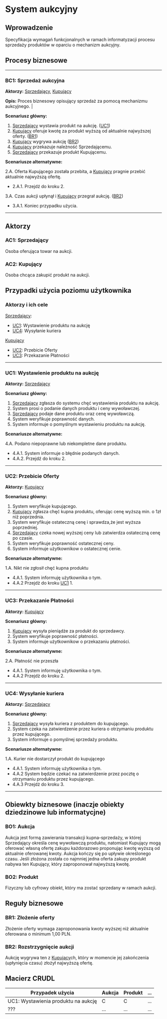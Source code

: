 # System aukcyjny

## Wprowadzenie

Specyfikacja wymagań funkcjonalnych w ramach informatyzacji procesu sprzedaży produktów w oparciu o mechanizm aukcyjny. 

## Procesy biznesowe

---
<a id="bc1"></a>
### BC1: Sprzedaż aukcyjna 

**Aktorzy:** [Sprzedający](#ac1), [Kupujący](#ac2)

**Opis:** Proces biznesowy opisujący sprzedaż za pomocą mechanizmu aukcyjnego. |

**Scenariusz główny:**
1. [Sprzedający](#ac1) wystawia produkt na aukcję. ([UC1](#uc1))
2. [Kupujący](#ac2) oferuje kwotę za produkt wyższą od aktualnie najwyższej oferty. ([BR1](#br1))
3. [Kupujący](#ac2) wygrywa aukcję ([BR2](#br2))
4. [Kupujący](#ac2) przekazuje należność Sprzedającemu.
5. [Sprzedający](#ac1) przekazuje produkt Kupującemu.

**Scenariusze alternatywne:** 

2.A. Oferta Kupującego została przebita, a [Kupujący](#ac2) pragnie przebić aktualnie najwyższą ofertę.
* 2.A.1. Przejdź do kroku 2.

3.A. Czas aukcji upłynął i [Kupujący](#ac2) przegrał aukcję. ([BR2](#br2))
* 3.A.1. Koniec przypadku użycia.

---

## Aktorzy

<a id="ac1"></a>
### AC1: Sprzedający

Osoba oferująca towar na aukcji.

<a id="ac2"></a>
### AC2: Kupujący

Osoba chcąca zakupić produkt na aukcji.


## Przypadki użycia poziomu użytkownika

### Aktorzy i ich cele

[Sprzedający](#ac1):
* [UC1](#uc1): Wystawienie produktu na aukcję
* [UC4](#uc4): Wysyłanie kuriera 

[Kupujący](#ac2)
* [UC2](#uc2): Przebicie Oferty
* [UC3](#uc3): Przekazanie Płatności


---
<a id="uc1"></a>
### UC1: Wystawienie produktu na aukcję

**Aktorzy:** [Sprzedający](#ac1)

**Scenariusz główny:**
1. [Sprzedający](#ac1) zgłasza do systemu chęć wystawienia produktu na aukcję.
2. System prosi o podanie danych produktu i ceny wywoławczej.
3. [Sprzedający](#ac1) podaje dane produktu oraz cenę wywoławczą.
4. System weryfikuje poprawność danych.
5. System informuje o pomyślnym wystawieniu produktu na aukcję.

**Scenariusze alternatywne:** 

4.A. Podano niepoprawne lub niekompletne dane produktu.
* 4.A.1. System informuje o błędnie podanych danych.
* 4.A.2. Przejdź do kroku 2.

---






<a id="uc2"></a>
### UC2: Przebicie Oferty

**Aktorzy:** [Kupujący](#ac2)

**Scenariusz główny:**
1. System weryfikuje kupującego.
2. [Kupujący](#ac2) zgłasza chęć kupna produktu, oferując cenę wyższą min. o 1zł niż poprzednia.
2. System weryfikuje ostateczną cenę i sprawdza,że jest wyższa poprzedniej.
3. [Sprzedający](#ac1) czeka nowej wyższej ceny lub zatwierdza ostateczną cenę po czasie.
5. System weryfikuje poprawność ostatecznej ceny.
6. System informuje użytkownikow o ostatecznej cenie.


**Scenariusze alternatywne:** 

1.A. Nikt nie zgłosił chęć kupna produktu
* 4.A.1. System informuję użytkownika o tym. 
* 4.A.2  Przejdż do kroku [UC1](#uc1) 1.

---


<a id="uc3"></a>
### UC3: Przekazanie Płatności

**Aktorzy:** [Kupujący](#ac2)

**Scenariusz główny:**
1. [Kupujący](#ac2) wysyła pieniądże za produkt do sprzedawcy.
2. System weryfikuje poprawność płatności.
3. System informuje użytkownikow o przekazaniu płatności.


**Scenariusze alternatywne:** 

2.A. Płatność nie przeszła
* 4.A.1. System informuję użytkownika o tym. 
* 4.A.2  Przejdż do kroku 2.

---

<a id="uc4"></a>
### UC4: Wysyłanie kuriera 

**Aktorzy:** [Sprzedający](#ac1)

**Scenariusz główny:**
1. [Sprzedający](#ac1) wysyła kuriera z produktem do kupującego.
2. System czeka na zatwierdzenie przez kuriera o otrzymaniu produktu przez kupującego.
3. System informuje o pomyślnej sprzedaży produktu.


**Scenariusze alternatywne:** 

1.A. Kurier nie dostarczył produkt do kupującego
* 4.A.1. System informuję użytkownika o tym. 
* 4.A.2  System będzie czekać na zatwierdzenie przez pocztę o otrzymaniu produktu przez kupującego.
* 4.A.3  Przejdż do kroku 3.


---

## Obiewkty biznesowe (inaczje obiekty dziedzinowe lub informatycjne)

### BO1: Aukcja

Aukcja jest formą zawierania transakcji kupna-sprzedaży, w której Sprzedający określa cenę wywoławczą produktu, natomiast Kupujący mogą oferować własną ofertę zakupu każdorazowo proponując kwotę wyższą od aktualnie oferowanej kwoty. Aukcja kończy się po upływie określonego czasu. Jeśli złożona została co najmniej jedna oferta zakupy produkt nabywa ten Kupujący, który zaproponował najwyższą kwotę. 

### BO2: Produkt

Fizyczny lub cyfrowy obiekt, który ma zostać sprzedany w ramach aukcji.

## Reguły biznesowe

<a id="br1"></a>
### BR1: Złożenie oferty

Złożenie oferty wymaga zaproponowania kwoty wyższej niż aktualnie oferowana o minimum 1,00 PLN.


<a id="br2"></a>
### BR2: Rozstrzygnięcie aukcji

Aukcję wygrywa ten z [Kupujący](#ac2)ch, który w momencie jej zakończenia (upłynięcia czasu) złożył najwyższą ofertę.

## Macierz CRUDL


| Przypadek użycia                                  | Aukcja | Produkt | ... |
| ------------------------------------------------- | ------ | ------- | --- |
| UC1: Wystawienia produktu na aukcję               |    C   |    C    | ... |
| ???                                               |  ...   |  ...    | ... |


